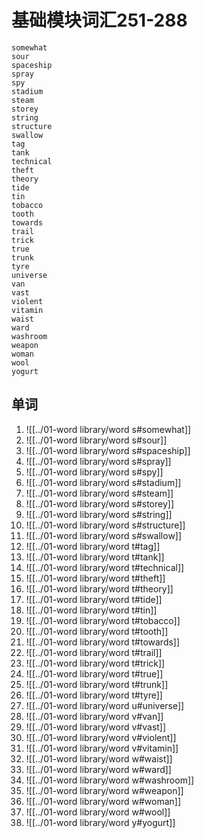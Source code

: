 # 基础模块词汇251-288
	somewhat
	sour
	spaceship
	spray
	spy
	stadium
	steam
	storey
	string
	structure
	swallow
	tag
	tank
	technical
	theft
	theory
	tide
	tin
	tobacco
	tooth
	towards
	trail
	trick
	true
	trunk
	tyre
	universe
	van
	vast
	violent
	vitamin
	waist
	ward
	washroom
	weapon
	woman
	wool
	yogurt
## 单词

1. ![[../01-word library/word s#somewhat]]
2. ![[../01-word library/word s#sour]]
3. ![[../01-word library/word s#spaceship]]
4. ![[../01-word library/word s#spray]]
5. ![[../01-word library/word s#spy]]
6. ![[../01-word library/word s#stadium]]
7. ![[../01-word library/word s#steam]]
8. ![[../01-word library/word s#storey]]
9. ![[../01-word library/word s#string]]
10. ![[../01-word library/word s#structure]]
11. ![[../01-word library/word s#swallow]]
12. ![[../01-word library/word t#tag]]
13. ![[../01-word library/word t#tank]]
14. ![[../01-word library/word t#technical]]
15. ![[../01-word library/word t#theft]]
16. ![[../01-word library/word t#theory]]
17. ![[../01-word library/word t#tide]]
18. ![[../01-word library/word t#tin]]
19. ![[../01-word library/word t#tobacco]]
20. ![[../01-word library/word t#tooth]]
21. ![[../01-word library/word t#towards]]
22. ![[../01-word library/word t#trail]]
23. ![[../01-word library/word t#trick]]
24. ![[../01-word library/word t#true]]
25. ![[../01-word library/word t#trunk]]
26. ![[../01-word library/word t#tyre]]
27. ![[../01-word library/word u#universe]]
28. ![[../01-word library/word v#van]]
29. ![[../01-word library/word v#vast]]
30. ![[../01-word library/word v#violent]]
31. ![[../01-word library/word v#vitamin]]
32. ![[../01-word library/word w#waist]]
33. ![[../01-word library/word w#ward]]
34. ![[../01-word library/word w#washroom]]
35. ![[../01-word library/word w#weapon]]
36. ![[../01-word library/word w#woman]]
37. ![[../01-word library/word w#wool]]
38. ![[../01-word library/word y#yogurt]]
